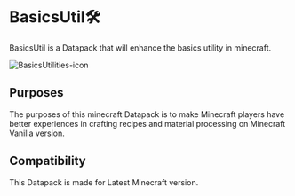 ﻿# BasicsUtil🛠️
BasicsUtil is a Datapack that will enhance the basics utility in minecraft.


![BasicsUtilities-icon](https://github.com/user-attachments/assets/cef51d70-03c4-4212-b86e-7917a1b7cbb0)
## Purposes
The purposes of this minecraft Datapack is to make Minecraft players have better experiences in crafting recipes and material processing on Minecraft Vanilla version.

## Compatibility
This Datapack is made for Latest Minecraft version.


